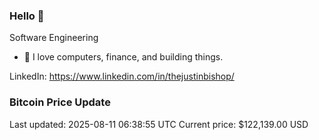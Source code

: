 ### Hello 🤙  

Software Engineering

- 🔭 I love computers, finance, and building things.
  
LinkedIn: https://www.linkedin.com/in/thejustinbishop/  





























































































































































































































































































































































































































































































































































































































































































































































































































































































































































### Bitcoin Price Update
Last updated: 2025-08-11 06:38:55 UTC
Current price: $122,139.00 USD
